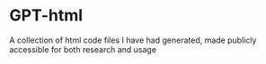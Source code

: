 # GPT-html
A collection of html code files I have had generated, made publicly accessible for both research and usage
